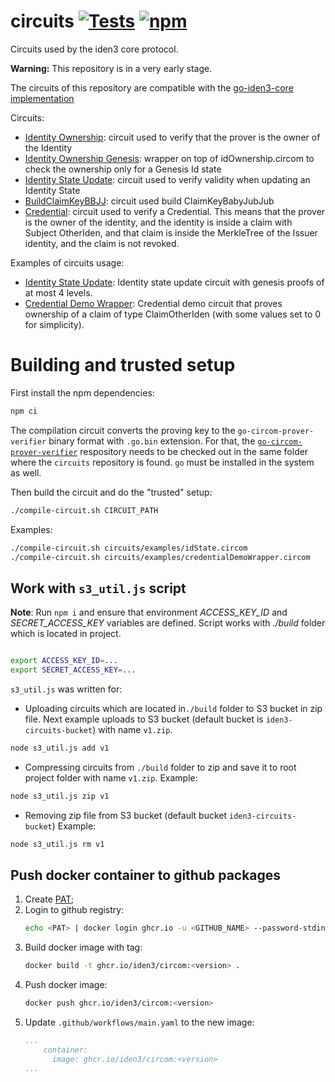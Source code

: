 # circuits [![Tests](https://github.com/iden3/circuits/workflows/Tests/badge.svg)](https://github.com/iden3/circuits/actions?query=workflow%3ATests) [![npm](https://img.shields.io/npm/v/@iden3/circuits)](https://img.shields.io/npm/v/@iden3/circuits)

Circuits used by the iden3 core protocol.

**Warning:** This repository is in a very early stage.

The circuits of this repository are compatible with the [go-iden3-core implementation](https://github.com/iden3/go-iden3-core)

Circuits:

- [Identity Ownership](circuits/idOwnership.circom): circuit used to verify that the prover is the owner of the Identity
- [Identity Ownership Genesis](circuits/idOwnershipGenesis.circom): wrapper on top of idOwnership.circom to check the ownership only for a Genesis Id state
- [Identity State Update](circuits/idState.circom): circuit used to verify validity when updating an Identity State
- [BuildClaimKeyBBJJ](circuits/buildClaimKeyBBJJ.circom): circuit used build ClaimKeyBabyJubJub
- [Credential](circuits/credential.circom): circuit used to verify a
  Credential. This means that the prover is the owner of the identity, and the
  identity is inside a claim with Subject OtherIden, and that claim is inside
  the MerkleTree of the Issuer identity, and the claim is not revoked.

Examples of circuits usage:

- [Identity State Update](circuits/examples/idState.circom): Identity state
  update circuit with genesis proofs of at most 4 levels.
- [Credential Demo Wrapper](circuits/examples/credentialDemoWrapper.circom):
  Credential demo circuit that proves ownership of a claim of type
  ClaimOtherIden (with some values set to 0 for simplicity).

# Building and trusted setup

First install the npm dependencies:

```bash
npm ci
```

The compilation circuit converts the proving key to the
`go-circom-prover-verifier` binary format with `.go.bin` extension. For that,
the
[`go-circom-prover-verifier`](https://github.com/iden3/go-circom-prover-verifier)
respository needs to be checked out in the same folder where the `circuits`
repository is found. `go` must be installed in the system as well.

Then build the circuit and do the "trusted" setup:

```bash
./compile-circuit.sh CIRCUIT_PATH
```

Examples:

```bash
./compile-circuit.sh circuits/examples/idState.circom
./compile-circuit.sh circuits/examples/credentialDemoWrapper.circom
```

## Work with `s3_util.js` script

**Note**: Run `npm i` and ensure that environment _ACCESS_KEY_ID_ and _SECRET_ACCESS_KEY_ variables are defined. Script works with _./build_ folder which is located in project.

```bash

export ACCESS_KEY_ID=...
export SECRET_ACCESS_KEY=...

```

`s3_util.js` was written for:

- Uploading circuits which are located in`./build` folder to S3 bucket in zip file. Next example uploads to S3 bucket (default bucket is `iden3-circuits-bucket`) with name `v1.zip`.

```bash
node s3_util.js add v1
```

- Compressing circuits from `./build` folder to zip and save it to root project folder with name `v1.zip`. Example:

```bash
node s3_util.js zip v1
```

- Removing zip file from S3 bucket (default bucket `iden3-circuits-bucket`) Example:

```bash
node s3_util.js rm v1
```

## Push docker container to github packages
1. Create [PAT](https://docs.github.com/en/authentication/keeping-your-account-and-data-secure/creating-a-personal-access-token);
2. Login to github registry:
    ```bash
    echo <PAT> | docker login ghcr.io -u <GITHUB_NAME> --password-stdin
    ```
3. Build docker image with tag:
    ```bash
    docker build -t ghcr.io/iden3/circom:<version> .
    ```
4. Push docker image:
    ```bash
    docker push ghcr.io/iden3/circom:<version>
    ```
5. Update `.github/workflows/main.yaml` to the new image:
    ```yaml
    ...
        container:
          image: ghcr.io/iden3/circom:<version>
    ...
    ```

